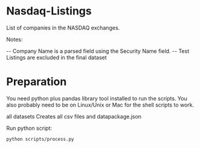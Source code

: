 # Nasdaq-Listings
List of companies in the NASDAQ exchanges.

Notes:

-- Company Name is a parsed field using the Security Name field.
-- Test Listings are excluded in the final dataset

# Preparation 
You need python plus pandas library tool installed to run the scripts. You also probably need to be on Linux/Unix or Mac for the shell scripts to work.

all datasets 
Creates all csv files and datapackage.json

Run python script:

    python scripts/process.py
